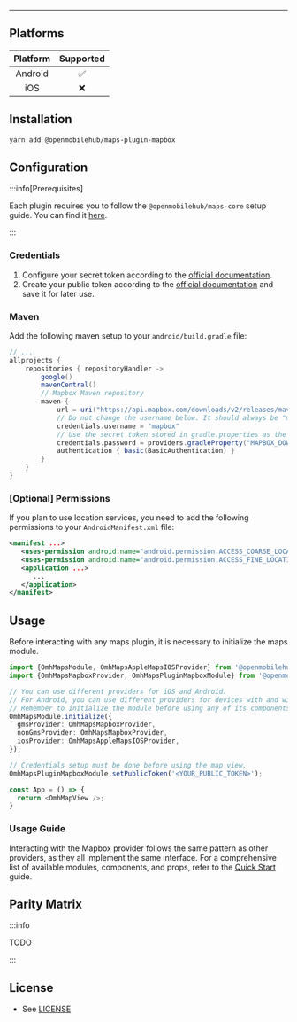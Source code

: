 
---

## Platforms

|  Platform  |  Supported  |
|:----------:|:-----------:|
|  Android   |      ✅      |
|    iOS     |      ❌      |

## Installation

```bash
yarn add @openmobilehub/maps-plugin-mapbox
```

## Configuration

:::info[Prerequisites]

Each plugin requires you to follow the `@openmobilehub/maps-core` setup guide. You can find it [here](https://todo.add.link).

:::

### Credentials

1. Configure your secret token according to the [official documentation](https://docs.mapbox.com/android/maps/guides/install/#configure-your-secret-token).
2. Create your public token according to the [official documentation](https://docs.mapbox.com/android/maps/guides/install/#configure-credentials) and save it for later use.

### Maven

Add the following maven setup to your `android/build.gradle` file:

```groovy
// ...
allprojects {
    repositories { repositoryHandler ->
        google()
        mavenCentral()
        // Mapbox Maven repository
        maven {
            url = uri("https://api.mapbox.com/downloads/v2/releases/maven")
            // Do not change the username below. It should always be "mapbox" (not your username).
            credentials.username = "mapbox"
            // Use the secret token stored in gradle.properties as the password
            credentials.password = providers.gradleProperty("MAPBOX_DOWNLOADS_TOKEN").get()
            authentication { basic(BasicAuthentication) }
        }
    }
}
```

### [Optional] Permissions

If you plan to use location services, you need to add the following permissions to your `AndroidManifest.xml` file:

```xml
<manifest ...>
   <uses-permission android:name="android.permission.ACCESS_COARSE_LOCATION" />
   <uses-permission android:name="android.permission.ACCESS_FINE_LOCATION" />
   <application ...>
      ...
   </application>
</manifest>
```

## Usage

Before interacting with any maps plugin, it is necessary to initialize the maps module.

```typescript
import {OmhMapsModule, OmhMapsAppleMapsIOSProvider} from '@openmobilehub/maps-core';
import {OmhMapsMapboxProvider, OmhMapsPluginMapboxModule} from '@openmobilehub/maps-plugin-mapbox';

// You can use different providers for iOS and Android.
// For Android, you can use different providers for devices with and without Google Play Services.
// Remember to initialize the module before using any of its components.
OmhMapsModule.initialize({
  gmsProvider: OmhMapsMapboxProvider,
  nonGmsProvider: OmhMapsMapboxProvider,
  iosProvider: OmhMapsAppleMapsIOSProvider,
});

// Credentials setup must be done before using the map view.
OmhMapsPluginMapboxModule.setPublicToken('<YOUR_PUBLIC_TOKEN>');

const App = () => {
  return <OmhMapView />;
}
```

### Usage Guide

Interacting with the Mapbox provider follows the same pattern as other providers, as they all implement the same interface. For a comprehensive list of available modules, components, and props, refer to the [Quick Start](https://todo.add.link) guide.

## Parity Matrix

:::info

TODO

:::

## License

- See [LICENSE](https://todo.add.link)
